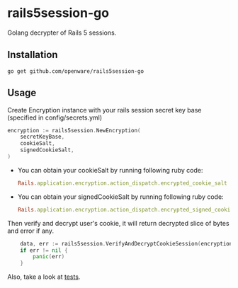 # rails5session-go

Golang decrypter of Rails 5 sessions.

## Installation

```
go get github.com/openware/rails5session-go
```

## Usage

Create Encryption instance with your rails session secret key base (specified
in config/secrets.yml)

```go
encryption := rails5session.NewEncryption(
    secretKeyBase,
    cookieSalt,
    signedCookieSalt,
)
```

* You can obtain your cookieSalt by running following ruby code:

    ```ruby
    Rails.application.encryption.action_dispatch.encrypted_cookie_salt
    ```

* You can obtain your signedCookieSalt by running following ruby code:

    ```ruby
    Rails.application.encryption.action_dispatch.encrypted_signed_cookie_salt
    ```


Then verify and decrypt user's cookie, it will return decrypted slice of bytes
and error if any.

```go
	data, err := rails5session.VerifyAndDecryptCookieSession(encryption, cookie)
    if err != nil {
        panic(err)
    }
```

Also, take a look at [tests](decrypt_test.go).

